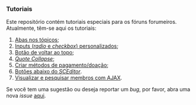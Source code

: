 ### Tutoriais

Este repositório contém tutoriais especiais para os fóruns forumeiros.  
Atualmente, têm-se aqui os tutoriais:

1. [Abas nos tópicos](https://github.com/Forumeiros/Tutoriais/tree/master/src/topic-tabs);
2. [Inputs (_radio_ e _checkbox_) personalizados](https://github.com/Forumeiros/Tutoriais/tree/master/src/styled-inputs);
3. [Botão de voltar ao topo](https://github.com/Forumeiros/Tutoriais/tree/master/src/scrolltop-button);
4. [_Quote Collapse_](https://github.com/Forumeiros/Tutoriais/tree/master/src/quote-collapse);
5. [Criar métodos de pagamento/doação](https://github.com/Forumeiros/Tutoriais/tree/master/src/payment-methods);
6. [Botões abaixo do _SCEditor_](https://github.com/Forumeiros/Tutoriais/tree/master/src/buttons-below-sceditor).
7. [Visualizar e pesquisar membros com AJAX](https://github.com/Forumeiros/Tutoriais/tree/master/src/ajax-userlist).

Se você tem uma sugestão ou deseja reportar um _bug_, por favor, abra uma nova _issue_ [aqui](https://github.com/Forumeiros/Tutoriais/issues).
